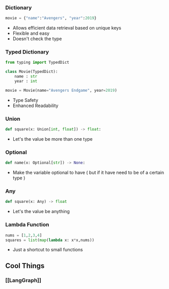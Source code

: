 ### Dictionary 
```Python
movie = {"name":"Avengers", "year":2019}
```
- Allows efficient data retrieval based on unique keys
- Flexible and easy 
- Doesn't check the type
### Typed Dictionary
```Python
from typing import TypedDict

class Movie(TypedDict):
	name : str
	year : int

movie = Movie(name="Avengers Endgame", year=2019)
```

- Type Safety
- Enhanced Readability
### Union
```Python
def square(x: Union[int, float]) -> float:
```
- Let's the value be more than one type
### Optional
```Python
def name(x: Optional[str]) -> None:
```
- Make the variable optional to have ( but if it have need to be of a certain type )
### Any
```Python
def square(x: Any) -> float
```
- Let's the value be anything

### Lambda Function
```Python
nums = [1,2,3,4]
squares = list(map(lambda x: x*x,nums))
```
- Just a shortcut to small functions
## Cool Things
### [[LangGraph]]